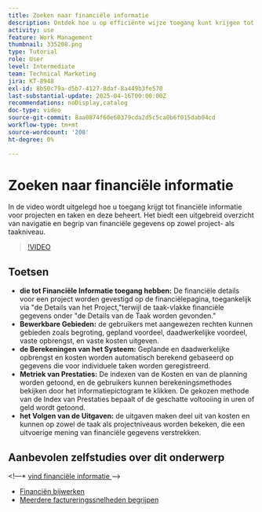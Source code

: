```yaml
---
title: Zoeken naar financiële informatie
description: Ontdek hoe u op efficiënte wijze toegang kunt krijgen tot financiële gegevens voor projecten en taken, en hoe u deze kunt analyseren en beheren, met inbegrip van budgetten, inkomsten, kosten en prestatiewaarden op zowel project- als taakniveau.
activity: use
feature: Work Management
thumbnail: 335208.png
type: Tutorial
role: User
level: Intermediate
team: Technical Marketing
jira: KT-8948
exl-id: 8b50c79a-d5b7-4127-8daf-8a449b3fe570
last-substantial-update: 2025-04-16T00:00:00Z
recommendations: noDisplay,catalog
doc-type: video
source-git-commit: 8aa0874f60e60379cda2d5c5ca0b6f015dab04cd
workflow-type: tm+mt
source-wordcount: '208'
ht-degree: 0%

---
```


# Zoeken naar financiële informatie

In de video wordt uitgelegd hoe u toegang krijgt tot financiële informatie voor projecten en taken en deze beheert. &#x200B;Het biedt een uitgebreid overzicht van navigatie en begrip van financiële gegevens op zowel project- als taakniveau. &#x200B;

>[!VIDEO](https://video.tv.adobe.com/v/335208/?quality=12&learn=on&enablevpops)

## Toetsen

* **die tot Financiële Informatie toegang hebben:** De financiële details voor een project worden gevestigd op de financiëlepagina, toegankelijk via &quot;de Details van het Project,&quot;terwijl de taak-vlakke financiële gegevens onder &quot;de Details van de Taak worden gevonden.&quot;
* **Bewerkbare Gebieden:** de gebruikers met aangewezen rechten kunnen gebieden zoals begroting, gepland voordeel, daadwerkelijke voordeel, vaste opbrengst, en vaste kosten uitgeven.
* **de Berekeningen van het Systeem:** Geplande en daadwerkelijke opbrengst en kosten worden automatisch berekend gebaseerd op gegevens die voor individuele taken worden geregistreerd.
* **Metriek van Prestaties:** De indexen van de Kosten en van de planning worden getoond, en de gebruikers kunnen berekeningsmethodes bekijken door het informatiepictogram te klikken. &#x200B; De gekozen methode van de Index van Prestaties bepaalt of de geschatte voltooiing in uren of geld wordt getoond.
* **het Volgen van de Uitgaven:** de uitgaven maken deel uit van kosten en kunnen op zowel de taak als projectniveaus worden bekeken, die een uitvoerige mening van financiële gegevens verstrekken.


## Aanbevolen zelfstudies over dit onderwerp

&lt;!—* [ vind financiële informatie ](/help/manage-work/project-finances/find-financial-information.md)—>
* [Financiën bijwerken](/help/manage-work/project-finances/update-and-review-finances.md)
* [Meerdere factureringssnelheden begrijpen](/help/manage-work/project-finances/multiple-billing-rates.md)

